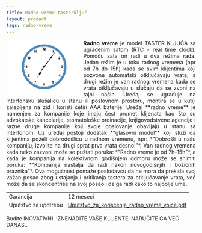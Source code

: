 ```yaml
---
title: Radno vreme-tasterključ
layout: product
tags: radno-vreme
---
```

<img src="/assets/images/animations/radno-vreme.gif" style="float:left" />
<p class="lead" align="justify"><strong>Radno vreme</strong> je model TASTER KLJUČA sa ugrađenim satom (RTC - real time clock). Pomoću sata on radi u dva režima rada. Jedan režim je u toku radnog vremena (npr od 7h do 15h) kada se svim klijentima koji pozvone automatski otključavaju vrata, a drugi režim je van radnog vremena kada se vrata otključavaju u slučaju da se zvoni na tajni način.
Uređaj se ugrađuje na interfonsku slušalicu u stanu ili poslovnom prostoru, montira se u kutiji zalepljena na zid i koristi četiri AAA baterije.
Uređaj **radno vreme** je namenjen za kompanije koje imaju čest promet klijenata kao što su advokatske kancelarije, stomatološke ordinacije, knjigovodstvene agencije i razne druge kompanije koji svoje poslovanje obavljaju u stanu sa interfonom.
Uz uređaj postoji dodatak **glasovni modul** koji služi da klijentima poželi dobrodošlicu u radnom vremenu, npr: *"Dobrošli u našu kompaniju, izvolite na drugi sprat prva vrata desno!"*. Van radnog vremena kada neko zazvoni može se puštati poruka: *"Radno vreme je od 7h-15h"*, a kada je kompanija na kolektivnom godišnjem odmoru može se snimiti poruka: *"Kompanija nastalja da radi nakon novogodišnjih i božićnih praznika"*.
Ova mogućnost pomaže poslodavcu da ne mora da prekida svoj važan posao zbog ustajanja i pritikanja tastera za otključavanje vrata, već može da se skoncentriše na svoj posao i da ga radi kako to najbolje ume.


<table class="table table-striped table-bordered">
  <tr>
   <td>Garancija</td>
   <td> 12 meseci</td>
  </tr>
  <tr>
     <td>Uputstvo za upotrebu</td>
     <td><a href="/assets/pdf/Uputstvo_za_koriscenje_radno_vreme_voice.pdf">Uputstvo_za_koriscenje_radno_vreme_voice.pdf </a></td>
  </tr>

</table>


Budite INOVATIVNI. IZNENADITE VAŠE KLIJENTE. NARUČITE GA VEĆ DANAS..





